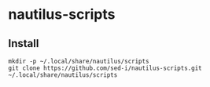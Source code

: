 # nautilus-scripts

## Install

```shell
mkdir -p ~/.local/share/nautilus/scripts
git clone https://github.com/sed-i/nautilus-scripts.git ~/.local/share/nautilus/scripts
```
